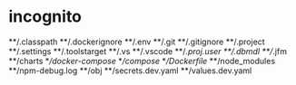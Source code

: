 # incognito
**/.classpath **/.dockerignore **/.env **/.git **/.gitignore **/.project **/.settings **/.toolstarget **/.vs **/.vscode **/*.*proj.user **/*.dbmdl **/*.jfm **/charts **/docker-compose* **/compose* **/Dockerfile* **/node_modules **/npm-debug.log **/obj **/secrets.dev.yaml **/values.dev.yaml
